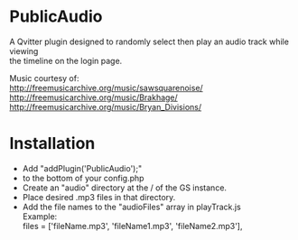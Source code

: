 # PublicAudio
A Qvitter plugin designed to randomly select then play an audio track while viewing<br />
the timeline on the login page.

Music courtesy of: <br />
http://freemusicarchive.org/music/sawsquarenoise/ <br />
http://freemusicarchive.org/music/Brakhage/ <br />
http://freemusicarchive.org/music/Bryan_Divisions/

Installation
============
<ul>
<li>Add "addPlugin('PublicAudio');"</li>
<li>to the bottom of your config.php</li>
<li>Create an "audio" directory at the / of the GS instance.</li>
<li>Place desired .mp3 files in that directory.</li>
<li>Add the file names to the "audioFiles" array in playTrack.js <br />
    Example: <br />
    files = ['fileName.mp3', 'fileName1.mp3', 'fileName2.mp3'],</li>
</ul>
